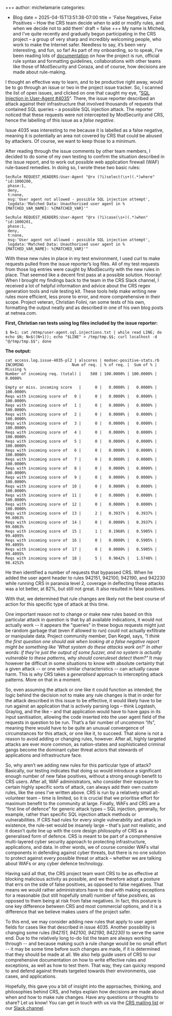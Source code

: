 +++
author: michelamarie
categories:
  - Blog
date = 2025-04-15T13:51:38-07:00
title = 'False Negatives, False Positives – How the CRS team decide when to add or modify rules, and when we decide not to add them'
draft = false
+++
My name is Michela, and I’ve quite recently and gradually begun participating in the CRS project – a group of very sharp and incredibly welcoming people, who work to make the Internet safer. Needless to say, it’s been very interesting, and fun, so far! 
As part of my onboarding, so to speak, I’ve been reading lots of [documentation](https://coreruleset.org/docs/1-getting-started/1-1-crs-installation/) on how the project is run, official rule syntax and formatting guidelines, collaborations with other teams like those of ModSecurity and Coraza, and of course, how decisions are made about rule-making. 

I thought an effective way to learn, and to be productive right away, would be to go through an issue or two in the project issue tracker. So, I scanned the list of open issues, and clicked on one that caught my eye, “[SQL Injection in User-Agent #4035](https://github.com/coreruleset/coreruleset/issues/4035)”. There, the issue reporter described an attack against their infrastructure that involved thousands of requests that contained SQL queries – a possible SQL injection attack. The reporter noticed that these requests were not intercepted by ModSecurity and CRS, hence the labelling of this issue as a *false negative*.

Issue 4035 was interesting to me because it is labelled as a false negative, meaning it is potentially an area not covered by CRS that could be abused by attackers. Of course, we want to keep those to a minimum. 

After reading through the issue comments by other team members, I decided to do some of my own testing to confirm the situation described in the issue report, and to work out possible web application firewall (WAF) rule-based remedies. In doing so, I wrote these two basic rules: 

```apacheconf
SecRule REQUEST_HEADERS:User-Agent "@rx (?i)select(\s+)(.*)where" 
"id:1000200, 
 phase:1, 
 deny, 
 t:none, 
 msg:'User agent not allowed - possible SQL injection attempt', 
 logdata:'Matched Data: Unauthorised user agent in %{MATCHED_VAR_NAME}: %{MATCHED_VAR}'" 
```

```apacheconf
SecRule REQUEST_HEADERS:User-Agent "@rx (?i)case(\s+)(.*)when" 
"id:1000201, 
 phase:1, 
 deny, 
 t:none, 
 msg:'User agent not allowed - possible SQL injection attempt', 
 logdata:'Matched Data: Unauthorised user agent in %{MATCHED_VAR_NAME}: %{MATCHED_VAR}'"
```

With these new rules in place in my test environment, I used curl to make requests pulled from the issue reporter’s log files. All of my test requests from those log entries were caught by ModSecurity with the new rules in place. That seemed like a decent first pass at a possible solution. Hooray! 
When I brought my findings back to the team in the CRS Slack channel, I received a lot of helpful information and advice about the CRS regex generation tools and rule testing kit. These tools help make writing new rules more efficient, less prone to error, and more comprehensive in their scope. Project veteran, Christian Folini, ran some tests of his own, formatting the output neatly and as described in one of his own blog posts at netnea.com. 

**First, Christian ran tests using log files included by the issue reporter:**

```bash-session
$ N=1; cat /mtmp/user-agent.sql.injections.txt | while read LINE; do echo $N; N=$((N+1)); echo "$LINE" > /tmp/tmp.$$; curl localhost -d "@/tmp/tmp.$$"; done
```

**The output:** 

```bash-session
cat access.log.issue-4035-pl2 | alscores | modsec-positive-stats.rb 
INCOMING                     Num of req. | % of req. |  Sum of % | Missing %
Number of incoming req. (total) |    508 | 100.0000% | 100.0000% |   0.0000%

Empty or miss. incoming score   |      0 |   0.0000% |   0.0000% | 100.0000%
Reqs with incoming score of   0 |      0 |   0.0000% |   0.0000% | 100.0000%
Reqs with incoming score of   1 |      0 |   0.0000% |   0.0000% | 100.0000%
Reqs with incoming score of   2 |      0 |   0.0000% |   0.0000% | 100.0000%
Reqs with incoming score of   3 |      0 |   0.0000% |   0.0000% | 100.0000%
Reqs with incoming score of   4 |      0 |   0.0000% |   0.0000% | 100.0000%
Reqs with incoming score of   5 |      0 |   0.0000% |   0.0000% | 100.0000%
Reqs with incoming score of   6 |      0 |   0.0000% |   0.0000% | 100.0000%
Reqs with incoming score of   7 |      0 |   0.0000% |   0.0000% | 100.0000%
Reqs with incoming score of   8 |      0 |   0.0000% |   0.0000% | 100.0000%
Reqs with incoming score of   9 |      0 |   0.0000% |   0.0000% | 100.0000%
Reqs with incoming score of  10 |      0 |   0.0000% |   0.0000% | 100.0000%
Reqs with incoming score of  11 |      0 |   0.0000% |   0.0000% | 100.0000%
Reqs with incoming score of  12 |      0 |   0.0000% |   0.0000% | 100.0000%
Reqs with incoming score of  13 |      2 |   0.3937% |   0.3937% |  99.6063%
Reqs with incoming score of  14 |      0 |   0.0000% |   0.3937% |  99.6063%
Reqs with incoming score of  15 |      1 |   0.1968% |   0.5905% |  99.4095%
Reqs with incoming score of  16 |      0 |   0.0000% |   0.5905% |  99.4095%
Reqs with incoming score of  17 |      0 |   0.0000% |   0.5905% |  99.4095%
Reqs with incoming score of  18 |      5 |   0.9842% |   1.5748% |  98.4252%
```

He then identified a number of requests that bypassed CRS. When he added the user agent header to rules 942151, 942100, 942190, and 942230 while running CRS in paranoia level 2, coverage in deflecting these attacks was a lot better, at 82%, but still not great. It also resulted in false positives. 

With that, we determined that rule changes are likely not the best course of action for this specific type of attack at this time. 

One important reason not to change or make new rules based on this particular attack in question is that by all available indications, it would not actually work -- it appears the "queries" in these bogus requests might just be random garbage that (even if allowed to run) could not actually exfiltrate or manipulate data. Project community member, Dan Kegel, says, *"I think the first question one should ask when looking at a false negative report might be something like 'What system do these attacks work on?' In other words: if they're just the output of some fuzzer, and no system is actually vulnerable to these patterns, why should coreruleset detect them?"* It may however be difficult in some situations to know with absolute certainty that a given attack -- or one with similar characteristics -- can actually cause harm. This is why CRS takes a *generalised* approach to intercepting attack patterns. More on that in a moment.

So, even assuming the attack or one like it could function as intended, the logic behind the decision not to make any rule changes is that in order for the attack described in this issue to be effective, it would likely have to be run against an application that is actively parsing logs – think Logstash, Graylog, and the like – and that application would have to have gaps in its input sanitisation, allowing the code inserted into the user agent field of the requests in question to be run. That’s a fair number of uncommon “ifs”, meaning there would have to be quite an unusual convergence of circumstances for this attack, or one like it, to succeed. That alone is not a reason to avoid adding or changing rules, however. After all, highly targeted attacks are ever more common, as nation-states and sophisticated criminal gangs become the dominant cyber threat actors that stewards of applications and infrastructure face.
 
So, why aren’t we adding new rules for this particular type of attack? Basically, our testing indicates that doing so would introduce a significant enough number of new false positives, without a strong enough benefit to CRS users. After all, WAF administrators, who consider their exposure to certain highly specific sorts of attack, can always add their own custom rules, like the ones I’ve written above. CRS is run by a relatively small all-volunteer team – time is limited, so it is crucial that we prioritise effort for maximum benefit to the community at large. Finally, WAFs and CRS are a “first line of defence” for generic attack types – SQL injection, generally, for example, rather than specific SQL injection attack methods or vulnerabilities. If CRS had rules for every single vulnerability and attack in existence, the rule-set would be insanely large – that's just not realistic, and it doesn’t quite line up with the core design philosophy of CRS as a generalised form of defence. CRS is meant to be part of a comprehensive multi-layered cyber security approach to protecting infrastructure, applications, and data. In other words, we of course consider WAFs vital components in defending against cyber threats, but there is no one solution to protect against every possible threat or attack – whether we are talking about WAFs or any cyber defence technology. 

Having said all that, the CRS project team want CRS to be as effective at blocking malicious activity as possible, and we therefore adopt a posture that errs on the side of false positives, as opposed to false negatives. That means we would rather administrators have to deal with making exceptions for a reasonable (but still hopefully small) number of false *positives*, as opposed to them being at risk from false negatives. In fact, this posture is one key difference between CRS and most commercial options, and it is a difference that we believe makes users of the project safer. 

To this end, we may consider adding new rules that apply to user agent fields for cases like that described in issue 4035. Another possibility is changing some rules *(942151, 942100, 942190, 942230)* to serve the same end. Due to the relatively long to-do list the team are always working through -- and because making such a rule change would be no small effort -- it may be some time before such changes are made, if it is determined that they should be made at all. We also help guide users of CRS to our comprehensive documentation on how to write effective rules and exceptions, as well as how to test them. That way, they can quicky respond to and defend against threats targeted towards their environments, use cases, and applications. 

Hopefully, this gave you a bit of insight into the approaches, thinking, and philosophies behind CRS, and helps explain how decisions are made about when and how to make rule changes. Have any questions or thoughts to share? Let us know! You can get in touch with us via the [CRS mailing list](https://groups.google.com/a/owasp.org/g/modsecurity-core-rule-set-project) or our [Slack channel](https://coreruleset.org/20181003/owasp-crs-slack/).
